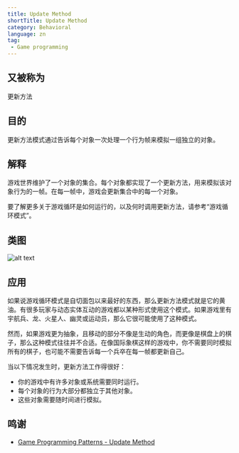 ```yaml
---  
title: Update Method
shortTitle: Update Method
category: Behavioral
language: zn
tag:  
 - Game programming
---  
```


## 又被称为
更新方法

## 目的
更新方法模式通过告诉每个对象一次处理一个行为帧来模拟一组独立的对象。

## 解释
游戏世界维护了一个对象的集合。每个对象都实现了一个更新方法，用来模拟该对象行为的一帧。在每一帧中，游戏会更新集合中的每一个对象。

要了解更多关于游戏循环是如何运行的，以及何时调用更新方法，请参考“游戏循环模式”。

## 类图
![alt text](./etc/update-method.urm.png "Update Method pattern class diagram")

## 应用 
如果说游戏循环模式是自切面包以来最好的东西，那么更新方法模式就是它的黄油。有很多玩家与动态实体互动的游戏都以某种形式使用这个模式。如果游戏里有宇航兵、龙、火星人、幽灵或运动员，那么它很可能使用了这种模式。

然而，如果游戏更为抽象，且移动的部分不像是生动的角色，而更像是棋盘上的棋子，那么这种模式往往并不合适。在像国际象棋这样的游戏中，你不需要同时模拟所有的棋子，也可能不需要告诉每一个兵卒在每一帧都更新自己。

当以下情况发生时，更新方法工作得很好：

- 你的游戏中有许多对象或系统需要同时运行。
- 每个对象的行为大部分都独立于其他对象。
- 这些对象需要随时间进行模拟。

## 鸣谢
  
* [Game Programming Patterns - Update Method](http://gameprogrammingpatterns.com/update-method.html)
